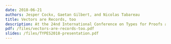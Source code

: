 ```yaml
---
date: 2018-06-21
authors: Jesper Cockx, Gaetan Gilbert, and Nicolas Tabareau
title: Vectors are Records, too
description: At the 24nd International Conference on Types for Proofs and Programs, TYPES 2018
pdf: /files/vectors-are-records-too.pdf
slides: /files/TYPES2018-presentation.pdf
---
```

